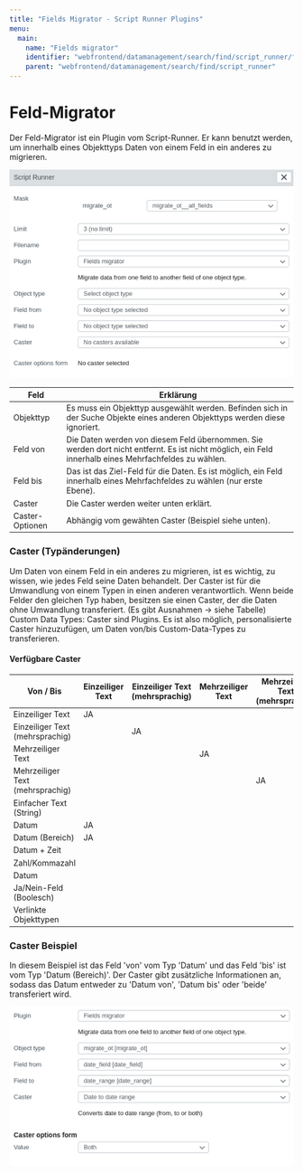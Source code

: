 ```yaml
---
title: "Fields Migrator - Script Runner Plugins"
menu:
  main:
    name: "Fields migrator"
    identifier: "webfrontend/datamanagement/search/find/script_runner/fields_migrator"
    parent: "webfrontend/datamanagement/search/find/script_runner"
---
```

# Feld-Migrator

Der Feld-Migrator ist ein Plugin vom Script-Runner. Er kann benutzt werden, um innerhalb eines Objekttyps Daten von einem Feld in ein anderes zu migrieren.

![](script_runner_fields_migrator_en.png)

|Feld| Erklärung |
|---|---|
|Objekttyp | Es muss ein Objekttyp ausgewählt werden. Befinden sich in der Suche Objekte eines anderen Objekttyps werden diese ignoriert. |
|Feld von | Die Daten werden von diesem Feld übernommen. Sie werden dort nicht entfernt. Es ist nicht möglich, ein Feld innerhalb eines Mehrfachfeldes zu wählen. |
|Feld bis | Das ist das Ziel-Feld für die Daten. Es ist möglich, ein Feld innerhalb eines Mehrfachfeldes zu wählen (nur erste Ebene).|
|Caster | Die Caster werden weiter unten erklärt. |
|Caster-Optionen | Abhängig vom gewähten Caster (Beispiel siehe unten). |

### Caster (Typänderungen)

Um Daten von einem Feld in ein anderes zu migrieren, ist es wichtig, zu wissen, wie jedes Feld seine Daten behandelt.
Der Caster ist für die Umwandlung von einem Typen in einen anderen verantwortlich.
Wenn beide Felder den gleichen Typ haben, besitzen sie einen Caster, der die Daten ohne Umwandlung transferiert. (Es gibt Ausnahmen -> siehe Tabelle) 
Custom Data Types: Caster sind Plugins. Es ist also möglich, personalisierte Caster hinzuzufügen, um Daten von/bis Custom-Data-Types zu transferieren.

#### Verfügbare Caster

| Von / Bis                       | Einzeiliger Text | Einzeiliger Text (mehrsprachig) | Mehrzeiliger Text | Mehrzeiliger Text (mehrsprachig) | Einfacher Text (String) | Datum | Datum (Bereich) | Datum + Zeit | Zahl/Kommazahl | Datei | Ja/Nein-Feld (Boolesch) | Verlinkte Objekttypen  |
|---------------------------------|------------------|---------------------------------|-------------------|----------------------------------|-------------------------|-------|-----------------|--------------|----------------|-------|-------------------------|----------------------- |
| Einzeiliger Text                |JA                |                                 |                   |                                  |                         |JA     |JA               |              |                |       |                         |                        |
| Einzeiliger Text (mehrsprachig) |                  |JA                               |                   |                                  |                         |       |                 |              |                |       |                         |                        |
| Mehrzeiliger Text               |                  |                                 |JA                 |                                  |                         |       |                 |              |                |       |                         |                        |
| Mehrzeiliger Text (mehrsprachig)|                  |                                 |                   |JA                                |                         |       |                 |              |                |       |                         |                        |
| Einfacher Text (String)         |                  |                                 |                   |                                  |JA                       |       |                 |              |                |       |                         |                        |
| Datum                           |JA                |                                 |                   |                                  |                         |JA     |JA               |              |                |       |                         |                        |
| Datum (Bereich)                 |JA                |                                 |                   |                                  |                         |JA     |JA               |              |                |       |                         |                        |
| Datum + Zeit                    |                  |                                 |                   |                                  |                         |       |                 |JA            |                |       |                         |                        |
| Zahl/Kommazahl                  |                  |                                 |                   |                                  |                         |       |                 |              |JA              |       |                         |                        |
| Datum                           |                  |                                 |                   |                                  |                         |       |                 |              |                |       |                         |                        |
| Ja/Nein-Feld (Boolesch)         |                  |                                 |                   |                                  |                         |       |                 |              |                |       |JA                       |                        |
| Verlinkte Objekttypen           |                  |                                 |                   |                                  |                         |       |                 |              |                |       |                         |JA (gleicher Objekt-Typ)|

### Caster Beispiel

In diesem Beispiel ist das Feld 'von' vom Typ 'Datum' und das Feld 'bis' ist vom Typ 'Datum (Bereich)'.
Der Caster gibt zusätzliche Informationen an, sodass das Datum entweder zu 'Datum von', 'Datum bis' oder 'beide' transferiert wird.

![](script_runner_fields_migrator_example_en.png)
